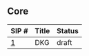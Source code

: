 ## Core

| SIP #         | Title | Status |
|---------------|-------|--------|
| [1](./dkg.md) | DKG   | draft  |